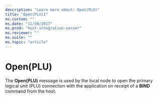 ```yaml
---
description: "Learn more about: Open(PLU)"
title: "Open(PLU)1"
ms.custom: ""
ms.date: "11/30/2017"
ms.prod: "host-integration-server"
ms.reviewer: ""
ms.suite: ""
ms.topic: "article"
---
```

# Open(PLU)
The **Open(PLU)** message is used by the local node to open the primary logical unit (PLU) connection with the application on receipt of a **BIND** command from the host.
